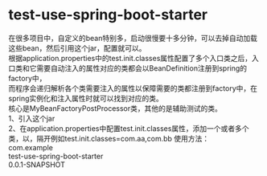 # test-use-spring-boot-starter
在很多项目中，自定义的bean特别多，启动很慢要十多分钟，可以去掉自动加载这些bean，然后引用这个jar，配置就可以。  
根据application.properties中的test.init.classes属性配置了多个入口类之后，入口类和它需要自动注入的属性对应的类都会以BeanDefinition注册到spring的factory中，  
而程序会递归解析各个类需要注入的属性以保障需要的类都注册到factory中，在spring实例化和注入属性时就可以找到对应的类。  
核心是MyBeanFactoryPostProcessor类，其他的是辅助测试的类。  
1、引入这个jar  
2、在application.properties中配置test.init.classes属性，添加一个或者多个类，以，隔开例如test.init.classes=com.aa,com.bb
使用方法：
<dependency>  
    <groupId>com.example</groupId>  
    <artifactId>test-use-spring-boot-starter</artifactId>  
    <version>0.0.1-SNAPSHOT</version>  
</dependency>  
